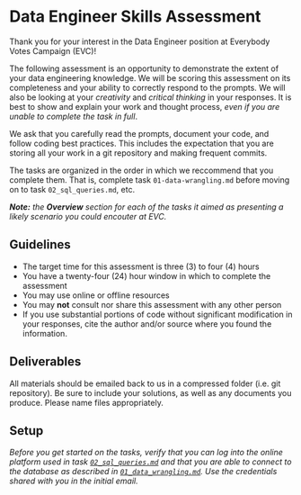 # Data Engineer Skills Assessment

Thank you for your interest in the Data Engineer position at Everybody Votes
Campaign (EVC)!

The following assessment is an opportunity to demonstrate the extent of your
data engineering knowledge. We will be scoring this assessment on its
completeness and your ability to correctly respond to the prompts. We will also
be looking at your _creativity_ and _critical thinking_ in your responses. It is
best to show and explain your work and thought process, _even if you are unable
to complete the task in full_.

We ask that you carefully read the prompts, document your code, and follow
coding best practices. This includes the expectation that you are storing all
your work in a git repository and making frequent commits.

The tasks are organized in the order in which we reccommend that you complete
them. That is, complete task `01-data-wrangling.md` before moving on to task
`02_sql_queries.md`, etc.

_**Note:** the **Overview** section for each of the tasks it aimed as presenting
a likely scenario you could encouter at EVC._

## Guidelines

- The target time for this assessment is three (3) to four (4) hours
- You have a twenty-four (24) hour window in which to complete the assessment
- You may use online or offline resources
- You may **not** consult nor share this assessment with any other person
- If you use substantial portions of code without significant modification in
  your responses, cite the author and/or source where you found the information.

## Deliverables

All materials should be emailed back to us in a compressed folder (i.e. git
repository). Be sure to include your solutions, as well as any documents you
produce. Please name files appropriately.

## Setup

_Before you get started on the tasks, verify that you can log into the online
platform used in task [`02_sql_queries.md`](./02_sql_queries.md#setup) and that
you are able to connect to the database as described in
[`01_data_wrangling.md`](./01_data_wrangling.md#setup). Use the credentials
shared with you in the initial email._
